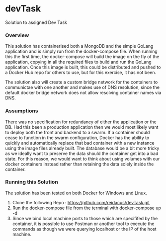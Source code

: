 # devTask
Solution to assigned Dev Task

### Overview
This solution has containerised both a MongoDB and the simple GoLang application and is simply run from the docker-compose file. When running this the first time, the docker-compose will build the image on the fly of the application, copying in all the required files to build and run the GoLang application. Once this image is built, this could be distributed and pushed to a Docker Hub repo for others to use, but for this exercise, it has not been. 

The solution also will create a custom bridge network for the containers to communictae with one another and makes use of DNS resolution, since the default docker bridge network does not allow resolving container names via DNS. 

### Assumptions
There was no specification for redundancy of either the application or the DB. Had this been a production application then we would most likely want to deploy both the front and backend to a swarm. If a container should cease to function in the swarm configuration, Docker has the ability to quickly and automatically replace that bad container with a new instance using the image files already built. The database would be a bit more tricky as we ideally want to preserve the data should the container get into a bad state. For this reason, we would want to think about using volumes with our docker containers instead rather than retaining the data solely inside the container. 

### Running this Solution
The solution has been tested on both Docker for Windows and Linux. 
1. Clone the following Repo : https://github.com/reidacus/devTask.git
2. Run the docker-compose file from the terminal with docker-compose up -d
3. Since we bind local machine ports to those which are specififed by the container, it is possible to use Postman or another tool to execute the commands as though we were querying localhost or the IP of the host machine. 


